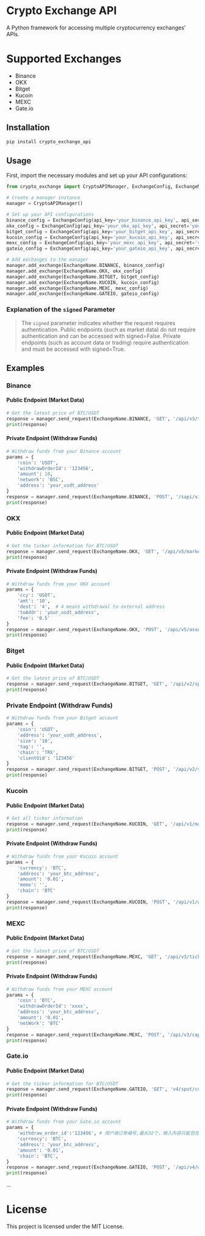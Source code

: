 # Crypto Exchange API

A Python framework for accessing multiple cryptocurrency exchanges' APIs.

# Supported Exchanges
- Binance
- OKX
- Bitget
- Kucoin
- MEXC
- Gate.io

## Installation

```bash
pip install crypto_exchange_api
```

## Usage
First, import the necessary modules and set up your API configurations:
```python
from crypto_exchange import CryptoAPIManager, ExchangeConfig, ExchangeName

# Create a manager instance
manager = CryptoAPIManager()

# Set up your API configurations
binance_config = ExchangeConfig(api_key='your_binance_api_key', api_secret='your_binance_api_secret')
okx_config = ExchangeConfig(api_key='your_okx_api_key', api_secret='your_okx_api_secret', api_passphrase='your_okx_api_passphrase')
bitget_config = ExchangeConfig(api_key='your_bitget_api_key', api_secret='your_bitget_api_secret', api_passphrase='your_bitget_api_passphrase')
kucoin_config = ExchangeConfig(api_key='your_kucoin_api_key', api_secret='your_kucoin_api_secret', api_passphrase='your_kucoin_api_passphrase')
mexc_config = ExchangeConfig(api_key='your_mexc_api_key', api_secret='your_mexc_api_secret')
gateio_config = ExchangeConfig(api_key='your_gateio_api_key', api_secret='your_gateio_api_secret')

# Add exchanges to the manager
manager.add_exchange(ExchangeName.BINANCE, binance_config)
manager.add_exchange(ExchangeName.OKX, okx_config)
manager.add_exchange(ExchangeName.BITGET, bitget_config)
manager.add_exchange(ExchangeName.KUCOIN, kucoin_config)
manager.add_exchange(ExchangeName.MEXC, mexc_config)
manager.add_exchange(ExchangeName.GATEIO, gateio_config)
```
### Explanation of the `signed` Parameter
> The `signed` parameter indicates whether the request requires authentication. 
> Public endpoints (such as market data) do not require authentication and can be accessed with signed=False.
> Private endpoints (such as account data or trading) require authentication and must be accessed with signed=True.

## Examples
### Binance
#### Public Endpoint (Market Data)
```python
# Get the latest price of BTC/USDT
response = manager.send_request(ExchangeName.BINANCE, 'GET', '/api/v3/ticker/price', params={'symbol': 'BTCUSDT'}, signed=False)
print(response)
```

#### Private Endpoint (Withdraw Funds)
```python
# Withdraw funds from your Binance account
params = {
    'coin': 'USDT',
    'withdrawOrderId': '123456',
    'amount': 10,
    'network': 'BSC',
    'address': 'your_usdt_address'
}
response = manager.send_request(ExchangeName.BINANCE, 'POST', '/sapi/v1/capital/withdraw/apply', params=params, signed=True)
print(response)

```
### OKX
#### Public Endpoint (Market Data)
```python
# Get the ticker information for BTC/USDT
response = manager.send_request(ExchangeName.OKX, 'GET', '/api/v5/market/ticker', params={'instId': 'BTC-USDT'}, signed=False)
print(response)
```

#### Private Endpoint (Withdraw Funds)
```python
# Withdraw funds from your OKX account
params = {
    'ccy': 'USDT',
    'amt': '10',
    'dest': '4',  # 4 means withdrawal to external address
    'toAddr': 'your_usdt_address',
    'fee': '0.5'
}
response = manager.send_request(ExchangeName.OKX, 'POST', '/api/v5/asset/withdrawal', params=params, signed=True)
print(response)
```

### Bitget
#### Public Endpoint (Market Data)
```python
# Get the latest price of BTC/USDT
response = manager.send_request(ExchangeName.BITGET, 'GET', '/api/v2/spot/market/tickers', params={'symbol': 'BTCUSDT'}, signed=False)
print(response)
```

### Private Endpoint (Withdraw Funds)
```python
# Withdraw funds from your Bitget account
params = {
    'coin': 'USDT',
    'address': 'your_usdt_address',
    'size': '10',
    'tag': '',
    'chain': 'TRX',
    'clientOid': '123456'
}
response = manager.send_request(ExchangeName.BITGET, 'POST', '/api/v2/spot/wallet/withdrawal', params=params, signed=True)
print(response)
```

### Kucoin
#### Public Endpoint (Market Data)
```python
# Get all ticker information
response = manager.send_request(ExchangeName.KUCOIN, 'GET', '/api/v1/market/allTickers', signed=False)
print(response)
```

#### Private Endpoint (Withdraw Funds)
```python
# Withdraw funds from your Kucoin account
params = {
    'currency': 'BTC',
    'address': 'your_btc_address',
    'amount': '0.01',
    'memo': '',
    'chain': 'BTC'
}
response = manager.send_request(ExchangeName.KUCOIN, 'POST', '/api/v1/withdrawals', params=params, signed=True)
print(response)
```

### MEXC
#### Public Endpoint (Market Data)
```python
# Get the latest price of BTC/USDT
response = manager.send_request(ExchangeName.MEXC, 'GET', '/api/v3/ticker/price', params={'symbol': 'BTCUSDT'}, signed=False)
print(response)
```

#### Private Endpoint (Withdraw Funds)
```python
# Withdraw funds from your MEXC account
params = {
    'coin': 'BTC',
    'withdrawOrderId': 'xxxx',
    'address': 'your_btc_address',
    'amount': '0.01',
    'netWork': 'BTC'
}
response = manager.send_request(ExchangeName.MEXC, 'POST', '/api/v3/capital/withdraw', params=params, signed=True)
print(response)
```

### Gate.io
#### Public Endpoint (Market Data)
```python
# Get the ticker information for BTC/USDT
response = manager.send_request(ExchangeName.GATEIO, 'GET', 'v4/spot/currency_pairs/BTC_USDT', signed=False)
print(response)
```
#### Private Endpoint (Withdraw Funds)
```python
# Withdraw funds from your Gate.io account
params = {
    'withdraw_order_id':'123456', # 用户端订单编号,最长32个，输入内容只能包含数字、字母、下划线(_)、中划线(-) 或者点(.)
    'currency': 'BTC',
    'address': 'your_btc_address',
    'amount': '0.01',
    'chain': 'BTC',
}
response = manager.send_request(ExchangeName.GATEIO, 'POST', '/api/v4/withdrawals', params=params, signed=True)
print(response)
```

...

# License
This project is licensed under the MIT License.